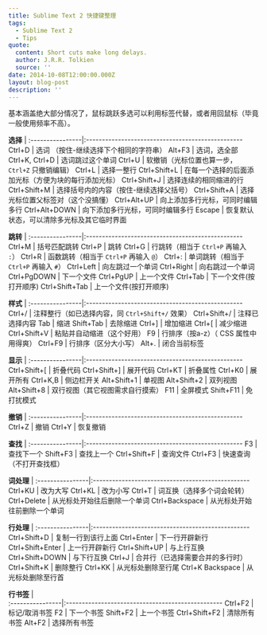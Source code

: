```yaml
---
title: Sublime Text 2 快捷键整理
tags:
  - Sublime Text 2
  - Tips
quote:
  content: Short cuts make long delays.
  author: J.R.R. Tolkien
  source: ''
date: 2014-10-08T12:00:00.000Z
layout: blog-post
description: ''
---
```


基本涵盖绝大部分情况了，鼠标跳跃多选可以利用标签代替，或者用回鼠标（毕竟一般使用频率不高）。

**选择**         |
:----------------|:-------------------------------------------------
Ctrl+D           |       选词 （按住-继续选择下个相同的字符串）
Alt+F3           |       选词，选全部
Ctrl+K, Ctrl+D   |       选词跳过这个单词
Ctrl+U           |       软撤销（光标位置也算一步， `Ctrl+Z` 只撤销编辑）
Ctrl+L           |       选择一整行
Ctrl+Shift+L     |       在每一个选择的后面添加光标（方便为块的每行添加光标）
Ctrl+Shift+J     |       选择连续的相同缩进的行
Ctrl+Shift+M     |       选择括号内的内容（按住-继续选择父括号）
Ctrl+Shift+A     |       选择光标位置父标签对（这个没搞懂）
Ctrl+Alt+UP      |       向上添加多行光标，可同时编辑多行
Ctrl+Alt+DOWN    |       向下添加多行光标，可同时编辑多行
Escape           |       恢复默认状态，可以清除多光标及其它临时界面

**跳转**         |
:----------------|:-------------------------------------------------
Ctrl+M           |       括号匹配跳转
Ctrl+P           |       跳转
Ctrl+G           |       行跳转（相当于 `Ctrl+P` 再输入 `:`）
Ctrl+R           |       函数跳转（相当于 `Ctrl+P` 再输入 `@`）
Ctrl+:           |       单词跳转（相当于 `Ctrl+P` 再输入 `#`）
Ctrl+Left        |       向左跳过一个单词
Ctrl+Right       |       向右跳过一个单词
Ctrl+PgDOWN      |       下一个文件
Ctrl+PgUP        |       上一个文件
Ctrl+Tab         |       下一个文件(按打开顺序)
Ctrl+Shift+Tab   |       上一个文件(按打开顺序)

**样式**         |
:----------------|:-------------------------------------------------
Ctrl+/           |       注释整行（如已选择内容，同 `Ctrl+Shift+/` 效果）
Ctrl+Shift+/     |       注释已选择内容
Tab              |       缩进
Shift+Tab        |       去除缩进
Ctrl+]           |       增加缩进
Ctrl+[           |       减少缩进
Ctrl+Shift+V     |       粘贴并自动缩进（这个好用）
F9               |       行排序（按a-z）（ CSS 属性中用得爽）
Ctrl+F9          |       行排序（区分大小写）
Alt+.            |       闭合当前标签

**显示**         |
:----------------|:-------------------------------------------------
Ctrl+Shift+[     |       折叠代码
Ctrl+Shift+]     |       展开代码
Ctrl+KT          |       折叠属性
Ctrl+K0          |       展开所有
Ctrl+K,B         |       侧边栏开关
Alt+Shift+1      |       单视图
Alt+Shift+2      |       双列视图
Alt+Shift+8      |       双行视图（其它视图需求自行摸索）
F11              |       全屏模式
Shift+F11        |       免打扰模式

**撤销**         |
:----------------|:-------------------------------------------------
Ctrl+Z           |       撤销
Ctrl+Y           |       恢复撤销

**查找**         |
:----------------|:-------------------------------------------------
F3               |       查找下一个
Shift+F3         |       查找上一个
Ctrl+Shift+F     |       查询文件
Ctrl+F3          |       快速查询（不打开查找框）

**词处理**       |
:----------------|:-------------------------------------------------
Ctrl+KU          |       改为大写
Ctrl+KL          |       改为小写
Ctrl+T           |       词互换（选择多个词会轮转）
Ctrl+Delete      |       从光标处开始往后删除一个单词
Ctrl+Backspace   |       从光标处开始往前删除一个单词

**行处理**       |
:----------------|:-------------------------------------------------
Ctrl+Shift+D     |       复制一行到该行上面
Ctrl+Enter       |       下一行开辟新行
Ctrl+Shift+Enter |       上一行开辟新行 
Ctrl+Shift+UP    |       与上行互换
Ctrl+Shift+DOWN  |       与下行互换
Ctrl+J           |       合并行（已选择需要合并的多行时）
Ctrl+Shift+K     |       删除整行
Ctrl+KK          |       从光标处删除至行尾
Ctrl+K Backspace |       从光标处删除至行首

**行书签**       |       
:----------------|:-------------------------------------------------
Ctrl+F2          |       标记/取消书签
F2               |       下一个书签
Shift+F2         |       上一个书签
Ctrl+Shift+F2    |       清除所有书签
Alt+F2           |       选择所有书签

